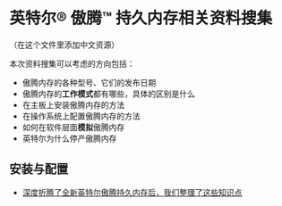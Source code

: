 # 英特尔® 傲腾™ 持久内存相关资料搜集

（在这个文件里添加中文资源）

本次资料搜集可以考虑的方向包括：

* 傲腾内存的各种型号、它们的发布日期
* 傲腾内存的**工作模式**都有哪些，具体的区别是什么
* 在主板上安装傲腾内存的方法
* 在操作系统上配置傲腾内存的方法
* 如何在软件层面**模拟**傲腾内存
* 英特尔为什么停产傲腾内存

## 安装与配置

* [深度折腾了全新英特尔傲腾持久内存后，我们整理了这些知识点](https://www.bilibili.com/video/BV1SF41137ny/)
